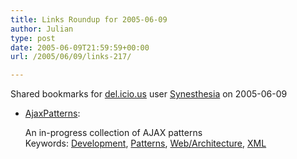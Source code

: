 ```yaml
---
title: Links Roundup for 2005-06-09
author: Julian
type: post
date: 2005-06-09T21:59:59+00:00
url: /2005/06/09/links-217/

---
```

Shared bookmarks for [del.icio.us][1] user  [Synesthesia][2] on 2005-06-09

  * [AjaxPatterns][3]:
  
    An in-progress collection of AJAX patterns   
    Keywords: [Development][4], [Patterns][5], [Web/Architecture][6], [XML][7]

 [1]: https://del.icio.us/
 [2]: https://del.icio.us/synesthesia
 [3]: https://www.ajaxpatterns.org/Main_Page "https://www.ajaxpatterns.org/Main_Page"
 [4]: https://del.icio.us/synesthesia/Development
 [5]: https://del.icio.us/synesthesia/Patterns
 [6]: https://del.icio.us/synesthesia/Web/Architecture
 [7]: https://del.icio.us/synesthesia/XML
